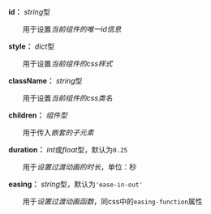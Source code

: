 **id：** *string*型

　　用于设置*当前组件的唯一id信息*

**style：** *dict*型

　　用于设置*当前组件的css样式*

**className：** *string*型

　　用于设置*当前组件的css类名*

**children：** *组件型*

　　用于传入*嵌套的子元素*

**duration：** *int*或*float*型，默认为`0.25`

　　用于*设置过渡动画的时长*，单位：秒

**easing：** *string*型，默认为`'ease-in-out'`

　　用于*设置过渡动画函数*，同css中的`easing-function`属性